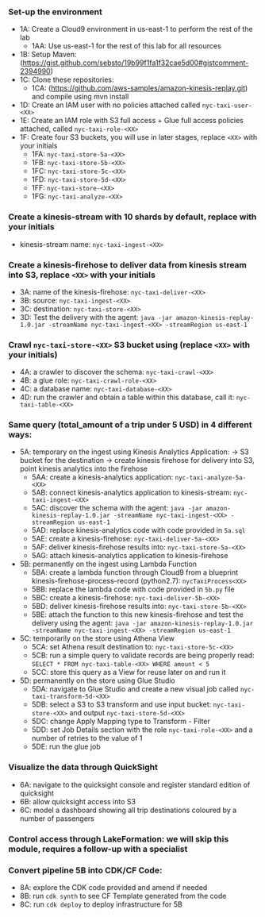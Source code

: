 ### Set-up the environment
* 1A: Create a Cloud9 environment in us-east-1 to perform the rest of the lab
  * 1AA: Use us-east-1 for the rest of this lab for all resources
* 1B: Setup Maven: (https://gist.github.com/sebsto/19b99f1fa1f32cae5d00#gistcomment-2394990)
* 1C: Clone these repositories: 
  * 1CA: (https://github.com/aws-samples/amazon-kinesis-replay.git) and compile using mvn install
* 1D: Create an IAM user with no policies attached called `nyc-taxi-user-<XX>`
* 1E: Create an IAM role with S3 full access + Glue full access policies attached, called `nyc-taxi-role-<XX>`
* 1F: Create four S3 buckets, you will use in later stages, replace `<XX>` with your initials
  * 1FA: `nyc-taxi-store-5a-<XX>`
  * 1FB: `nyc-taxi-store-5b-<XX>`
  * 1FC: `nyc-taxi-store-5c-<XX>`
  * 1FD: `nyc-taxi-store-5d-<XX>`
  * 1FF: `nyc-taxi-store-<XX>`
  * 1FG: `nyc-taxi-analyze-<XX>`
### Create a kinesis-stream with 10 shards by default, replace <XX> with your initials
* kinesis-stream name: `nyc-taxi-ingest-<XX>`
### Create a kinesis-firehose to deliver data from kinesis stream into S3, replace `<XX>` with your initials
* 3A: name of the kinesis-firehose: `nyc-taxi-deliver-<XX>`
* 3B: source: `nyc-taxi-ingest-<XX>`
* 3C: destination: `nyc-taxi-store-<XX>`
* 3D: Test the delivery with the agent: `java -jar amazon-kinesis-replay-1.0.jar -streamName nyc-taxi-ingest-<XX> -streamRegion us-east-1`
### Crawl `nyc-taxi-store-<XX>` S3 bucket using (replace `<XX>` with your initials)
* 4A: a crawler to discover the schema: `nyc-taxi-crawl-<XX>`
* 4B: a glue role: `nyc-taxi-crawl-role-<XX>`
* 4C: a database name: `nyc-taxi-database-<XX>`
* 4D: run the crawler and obtain a table within this database, call it: `nyc-taxi-table-<XX>`
### Same query (total_amount of a trip under 5 USD) in 4 different ways:
* 5A: temporary on the ingest using Kinesis Analytics Application: -> S3 bucket for the destination -> create kinesis firehose for delivery into S3, point kinesis analytics into the firehose
  * 5AA: create a kinesis-analytics application: `nyc-taxi-analyze-5a-<XX>`
  * 5AB: connect kinesis-analytics application to kinesis-stream: `nyc-taxi-ingest-<XX>`
  * 5AC: discover the schema with the agent: `java -jar amazon-kinesis-replay-1.0.jar -streamName nyc-taxi-ingest-<XX> -streamRegion us-east-1`
  * 5AD: replace kinesis-analytics code with code provided in `5a.sql`
  * 5AE: create a kinesis-firehose: `nyc-taxi-deliver-5a-<XX>`
  * 5AF: deliver kinesis-firehose results into: `nyc-taxi-store-5a-<XX>`
  * 5AG: attach kinesis-analytics application to kinesis-firehose
* 5B: permanently on the ingest using Lambda Function 
  * 5BA: create a lambda function through Cloud9 from a blueprint kinesis-firehose-process-record (python2.7): `nycTaxiProcess<XX>`
  * 5BB: replace the lambda code with code provided in `5b.py` file
  * 5BC: create a kinesis-firehose: `nyc-taxi-deliver-5b-<XX>`
  * 5BD: deliver kinesis-firehose results into: `nyc-taxi-store-5b-<XX>`
  * 5BE: attach the function to this new kinesis-firehose and test the delivery using the agent: `java -jar amazon-kinesis-replay-1.0.jar -streamName nyc-taxi-ingest-<XX> -streamRegion us-east-1`
* 5C: temporarily on the store using Athena View
  * 5CA: set Athena result destination to: `nyc-taxi-store-5c-<XX>`
  * 5CB: run a simple query to validate records are being properly read: `SELECT * FROM nyc-taxi-table-<XX> WHERE amount < 5`
  * 5CC: store this query as a View for reuse later on and run it
* 5D: permanently on the store using Glue Studio
  * 5DA: navigate to Glue Studio and create a new visual job called `nyc-taxi-transform-5d-<XX>`
  * 5DB: select a S3 to S3 transform and use input bucket: `nyc-taxi-store-<XX>` and output `nyc-taxi-store-5d-<XX>`
  * 5DC: change Apply Mapping type to Transform - Filter
  * 5DD: set Job Details section with the role `nyc-taxi-role-<XX>` and a number of retries to the value of 1
  * 5DE: run the glue job
### Visualize the data through QuickSight
* 6A: navigate to the quicksight console and register standard edition of quicksight
* 6B: allow quicksight access into S3
* 6C: model a dashboard showing all trip destinations coloured by a number of passengers
### Control access through LakeFormation: we will skip this module, requires a follow-up with a specialist
### Convert pipeline 5B into CDK/CF Code:
* 8A: explore the CDK code provided and amend if needed
* 8B: run `cdk synth` to see CF Template generated from the code
* 8C: run `cdk deploy` to deploy infrastructure for 5B